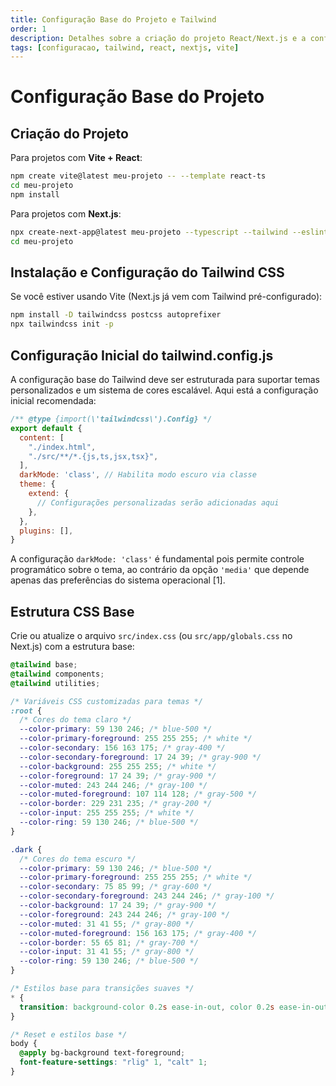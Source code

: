 ```yaml
---
title: Configuração Base do Projeto e Tailwind
order: 1
description: Detalhes sobre a criação do projeto React/Next.js e a configuração inicial do Tailwind CSS.
tags: [configuracao, tailwind, react, nextjs, vite]
---
```


# Configuração Base do Projeto

## Criação do Projeto

Para projetos com **Vite + React**:

```bash
npm create vite@latest meu-projeto -- --template react-ts
cd meu-projeto
npm install
```

Para projetos com **Next.js**:

```bash
npx create-next-app@latest meu-projeto --typescript --tailwind --eslint --app
cd meu-projeto
```

## Instalação e Configuração do Tailwind CSS

Se você estiver usando Vite (Next.js já vem com Tailwind pré-configurado):

```bash
npm install -D tailwindcss postcss autoprefixer
npx tailwindcss init -p
```

## Configuração Inicial do tailwind.config.js

A configuração base do Tailwind deve ser estruturada para suportar temas personalizados e um sistema de cores escalável. Aqui está a configuração inicial recomendada:

```javascript
/** @type {import(\'tailwindcss\').Config} */
export default {
  content: [
    "./index.html",
    "./src/**/*.{js,ts,jsx,tsx}",
  ],
  darkMode: 'class', // Habilita modo escuro via classe
  theme: {
    extend: {
      // Configurações personalizadas serão adicionadas aqui
    },
  },
  plugins: [],
}
```

A configuração `darkMode: 'class'` é fundamental pois permite controle programático sobre o tema, ao contrário da opção `'media'` que depende apenas das preferências do sistema operacional [1].

## Estrutura CSS Base

Crie ou atualize o arquivo `src/index.css` (ou `src/app/globals.css` no Next.js) com a estrutura base:

```css
@tailwind base;
@tailwind components;
@tailwind utilities;

/* Variáveis CSS customizadas para temas */
:root {
  /* Cores do tema claro */
  --color-primary: 59 130 246; /* blue-500 */
  --color-primary-foreground: 255 255 255; /* white */
  --color-secondary: 156 163 175; /* gray-400 */
  --color-secondary-foreground: 17 24 39; /* gray-900 */
  --color-background: 255 255 255; /* white */
  --color-foreground: 17 24 39; /* gray-900 */
  --color-muted: 243 244 246; /* gray-100 */
  --color-muted-foreground: 107 114 128; /* gray-500 */
  --color-border: 229 231 235; /* gray-200 */
  --color-input: 255 255 255; /* white */
  --color-ring: 59 130 246; /* blue-500 */
}

.dark {
  /* Cores do tema escuro */
  --color-primary: 59 130 246; /* blue-500 */
  --color-primary-foreground: 255 255 255; /* white */
  --color-secondary: 75 85 99; /* gray-600 */
  --color-secondary-foreground: 243 244 246; /* gray-100 */
  --color-background: 17 24 39; /* gray-900 */
  --color-foreground: 243 244 246; /* gray-100 */
  --color-muted: 31 41 55; /* gray-800 */
  --color-muted-foreground: 156 163 175; /* gray-400 */
  --color-border: 55 65 81; /* gray-700 */
  --color-input: 31 41 55; /* gray-800 */
  --color-ring: 59 130 246; /* blue-500 */
}

/* Estilos base para transições suaves */
* {
  transition: background-color 0.2s ease-in-out, color 0.2s ease-in-out, border-color 0.2s ease-in-out;
}

/* Reset e estilos base */
body {
  @apply bg-background text-foreground;
  font-feature-settings: "rlig" 1, "calt" 1;
}


